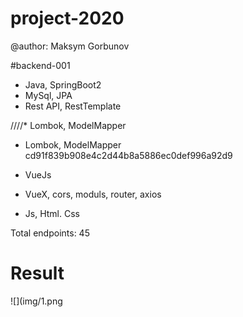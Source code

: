 # project-2020
 
@author: Maksym Gorbunov

#backend-001
* Java, SpringBoot2
* MySql, JPA
* Rest API, RestTemplate

////* Lombok, ModelMapper 

* Lombok, ModelMapper 
 cd91f839b908e4c2d44b8a5886ec0def996a92d9


* VueJs
* VueX, cors, moduls, router, axios 
* Js, Html. Css

Total endpoints: 45

# Result	
![](img/1.png
